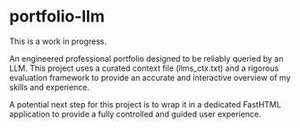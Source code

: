 # portfolio-llm

This is a work in progress.

An engineered professional portfolio designed to be reliably queried by an LLM. This project uses a curated context file (llms_ctx.txt) and a rigorous evaluation framework to provide an accurate and interactive overview of my skills and experience.

A potential next step for this project is to wrap it in a dedicated FastHTML application to provide a fully controlled and guided user experience.
